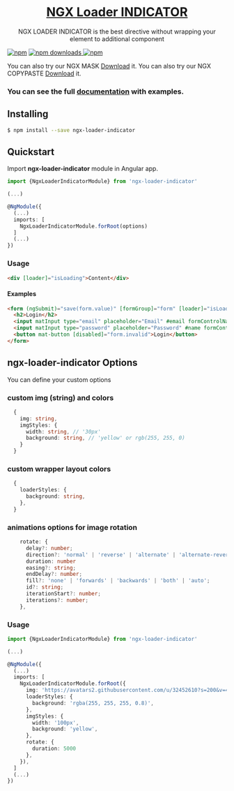 <a href="http://jsdaddy.io/img/logo.png">
  <h1 align="center">NGX Loader INDICATOR</h1>
</a>

<p align="center">
  NGX LOADER INDICATOR is the best directive without wrapping your element to additional component
</p>

[![npm](https://img.shields.io/npm/v/ngx-loader-indicator.svg)](https://www.npmjs.com/package/ngx-loader-indicator)
<a href="https://www.npmjs.com/package/ngx-loader-indicator">
  <img src="https://img.shields.io/npm/dt/ngx-loader-indicator.svg" alt="npm downloads" >
</a>
[![npm](https://img.shields.io/npm/dm/ngx-loader-indicator.svg)](https://www.npmjs.com/package/ngx-loader-indicator)

You can also try our NGX MASK [Download](https://www.npmjs.com/package/ngx-mask) it.
You can also try our NGX COPYPASTE [Download](https://www.npmjs.com/package/ngx-copypaste) it.
### You can see the full [documentation](https://jsdaddy.github.io/ngx-mask-page/) with examples.
## Installing

```bash
$ npm install --save ngx-loader-indicator
```

## Quickstart

Import **ngx-loader-indicator** module in Angular app.

```typescript
import {NgxLoaderIndicatorModule} from 'ngx-loader-indicator'

(...)

@NgModule({
  (...)
  imports: [
    NgxLoaderIndicatorModule.forRoot(options)
  ]
  (...)
})
```

### Usage

```html
<div [loader]="isLoading">Content</div> 
```

#### Examples

```html
<form (ngSubmit)="save(form.value)" [formGroup]="form" [loader]="isLoading">
  <h2>Login</h2>
  <input matInput type="email" placeholder="Email" #email formControlName="email">
  <input matInput type="password" placeholder="Password" #name formControlName="password">
  <button mat-button [disabled]="form.invalid">Login</button>
</form>
```

## ngx-loader-indicator Options
You can define your custom options


### custom img (string) and colors
```typescript
  {
    img: string,
    imgStyles: {
      width: string, // '30px'
      background: string, // 'yellow' or rgb(255, 255, 0)
    }
  }
```

### custom wrapper layout colors
```typescript
  {
    loaderStyles: {
      background: string,
    },
  }
```

### animations options for image rotation
```typescript
    rotate: {
      delay?: number;
      direction?: 'normal' | 'reverse' | 'alternate' | 'alternate-reverse';
      duration: number
      easing?: string;
      endDelay?: number;
      fill?: 'none' | 'forwards' | 'backwards' | 'both' | 'auto';
      id?: string;
      iterationStart?: number;
      iterations?: number;
    },
```


### Usage
```typescript
import {NgxLoaderIndicatorModule} from 'ngx-loader-indicator'

(...)

@NgModule({
  (...)
  imports: [
    NgxLoaderIndicatorModule.forRoot({
      img: 'https://avatars2.githubusercontent.com/u/32452610?s=200&v=4',
      loaderStyles: {
        background: 'rgba(255, 255, 255, 0.8)',
      },
      imgStyles: {
        width: '100px',
        background: 'yellow',
      },
      rotate: {
        duration: 5000
      },
    }),
  ]
  (...)
})
```
